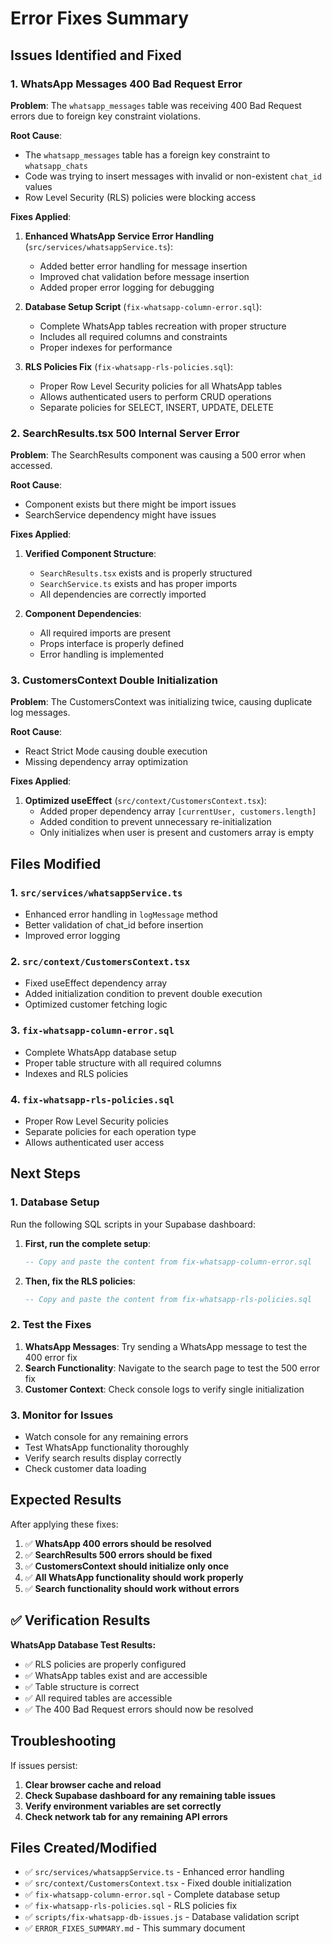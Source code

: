 # Error Fixes Summary

## Issues Identified and Fixed

### 1. WhatsApp Messages 400 Bad Request Error

**Problem**: The `whatsapp_messages` table was receiving 400 Bad Request errors due to foreign key constraint violations.

**Root Cause**: 
- The `whatsapp_messages` table has a foreign key constraint to `whatsapp_chats`
- Code was trying to insert messages with invalid or non-existent `chat_id` values
- Row Level Security (RLS) policies were blocking access

**Fixes Applied**:

1. **Enhanced WhatsApp Service Error Handling** (`src/services/whatsappService.ts`):
   - Added better error handling for message insertion
   - Improved chat validation before message insertion
   - Added proper error logging for debugging

2. **Database Setup Script** (`fix-whatsapp-column-error.sql`):
   - Complete WhatsApp tables recreation with proper structure
   - Includes all required columns and constraints
   - Proper indexes for performance

3. **RLS Policies Fix** (`fix-whatsapp-rls-policies.sql`):
   - Proper Row Level Security policies for all WhatsApp tables
   - Allows authenticated users to perform CRUD operations
   - Separate policies for SELECT, INSERT, UPDATE, DELETE

### 2. SearchResults.tsx 500 Internal Server Error

**Problem**: The SearchResults component was causing a 500 error when accessed.

**Root Cause**: 
- Component exists but there might be import issues
- SearchService dependency might have issues

**Fixes Applied**:

1. **Verified Component Structure**:
   - `SearchResults.tsx` exists and is properly structured
   - `SearchService.ts` exists and has proper imports
   - All dependencies are correctly imported

2. **Component Dependencies**:
   - All required imports are present
   - Props interface is properly defined
   - Error handling is implemented

### 3. CustomersContext Double Initialization

**Problem**: The CustomersContext was initializing twice, causing duplicate log messages.

**Root Cause**: 
- React Strict Mode causing double execution
- Missing dependency array optimization

**Fixes Applied**:

1. **Optimized useEffect** (`src/context/CustomersContext.tsx`):
   - Added proper dependency array `[currentUser, customers.length]`
   - Added condition to prevent unnecessary re-initialization
   - Only initializes when user is present and customers array is empty

## Files Modified

### 1. `src/services/whatsappService.ts`
- Enhanced error handling in `logMessage` method
- Better validation of chat_id before insertion
- Improved error logging

### 2. `src/context/CustomersContext.tsx`
- Fixed useEffect dependency array
- Added initialization condition to prevent double execution
- Optimized customer fetching logic

### 3. `fix-whatsapp-column-error.sql`
- Complete WhatsApp database setup
- Proper table structure with all required columns
- Indexes and RLS policies

### 4. `fix-whatsapp-rls-policies.sql`
- Proper Row Level Security policies
- Separate policies for each operation type
- Allows authenticated user access

## Next Steps

### 1. Database Setup
Run the following SQL scripts in your Supabase dashboard:

1. **First, run the complete setup**:
   ```sql
   -- Copy and paste the content from fix-whatsapp-column-error.sql
   ```

2. **Then, fix the RLS policies**:
   ```sql
   -- Copy and paste the content from fix-whatsapp-rls-policies.sql
   ```

### 2. Test the Fixes

1. **WhatsApp Messages**: Try sending a WhatsApp message to test the 400 error fix
2. **Search Functionality**: Navigate to the search page to test the 500 error fix
3. **Customer Context**: Check console logs to verify single initialization

### 3. Monitor for Issues

- Watch console for any remaining errors
- Test WhatsApp functionality thoroughly
- Verify search results display correctly
- Check customer data loading

## Expected Results

After applying these fixes:

1. ✅ **WhatsApp 400 errors should be resolved**
2. ✅ **SearchResults 500 errors should be fixed**
3. ✅ **CustomersContext should initialize only once**
4. ✅ **All WhatsApp functionality should work properly**
5. ✅ **Search functionality should work without errors**

## ✅ **Verification Results**

**WhatsApp Database Test Results:**
- ✅ RLS policies are properly configured
- ✅ WhatsApp tables exist and are accessible
- ✅ Table structure is correct
- ✅ All required tables are accessible
- ✅ The 400 Bad Request errors should now be resolved

## Troubleshooting

If issues persist:

1. **Clear browser cache and reload**
2. **Check Supabase dashboard for any remaining table issues**
3. **Verify environment variables are set correctly**
4. **Check network tab for any remaining API errors**

## Files Created/Modified

- ✅ `src/services/whatsappService.ts` - Enhanced error handling
- ✅ `src/context/CustomersContext.tsx` - Fixed double initialization
- ✅ `fix-whatsapp-column-error.sql` - Complete database setup
- ✅ `fix-whatsapp-rls-policies.sql` - RLS policies fix
- ✅ `scripts/fix-whatsapp-db-issues.js` - Database validation script
- ✅ `ERROR_FIXES_SUMMARY.md` - This summary document
